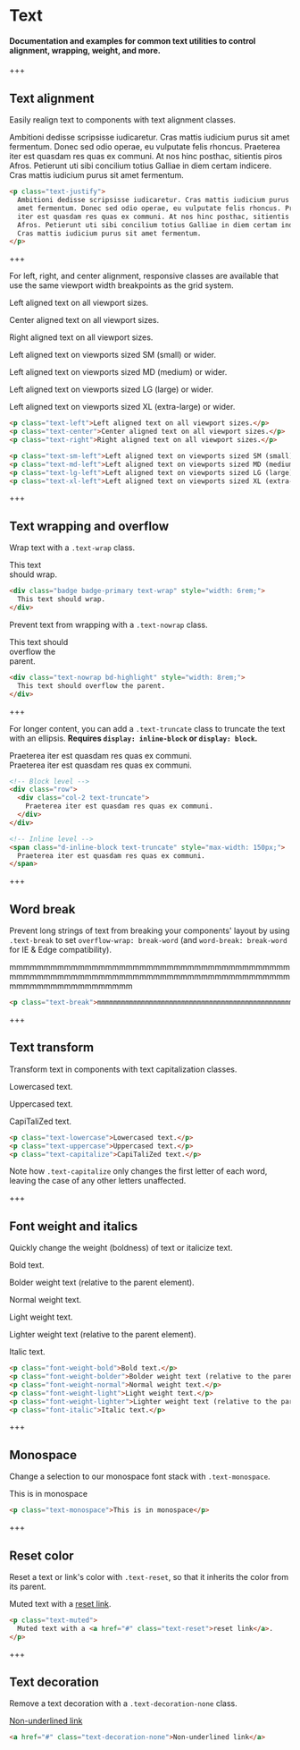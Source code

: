 
# Text

#### Documentation and examples for common text utilities to control alignment, wrapping, weight, and more.

+++

## Text alignment

Easily realign text to components with text alignment classes.

<p class="text-justify">
  Ambitioni dedisse scripsisse iudicaretur. Cras mattis iudicium purus sit
  amet fermentum. Donec sed odio operae, eu vulputate felis rhoncus. Praeterea
  iter est quasdam res quas ex communi. At nos hinc posthac, sitientis piros
  Afros. Petierunt uti sibi concilium totius Galliae in diem certam indicere.
  Cras mattis iudicium purus sit amet fermentum.
</p>

```html
<p class="text-justify">
  Ambitioni dedisse scripsisse iudicaretur. Cras mattis iudicium purus sit
  amet fermentum. Donec sed odio operae, eu vulputate felis rhoncus. Praeterea
  iter est quasdam res quas ex communi. At nos hinc posthac, sitientis piros
  Afros. Petierunt uti sibi concilium totius Galliae in diem certam indicere.
  Cras mattis iudicium purus sit amet fermentum.
</p>
```

+++

For left, right, and center alignment, responsive classes are available that use the same viewport width breakpoints as the grid system.

<p class="text-left">Left aligned text on all viewport sizes.</p>
<p class="text-center">Center aligned text on all viewport sizes.</p>
<p class="text-right">Right aligned text on all viewport sizes.</p>

<p class="text-sm-left">Left aligned text on viewports sized SM (small) or wider.</p>
<p class="text-md-left">Left aligned text on viewports sized MD (medium) or wider.</p>
<p class="text-lg-left">Left aligned text on viewports sized LG (large) or wider.</p>
<p class="text-xl-left">Left aligned text on viewports sized XL (extra-large) or wider.</p>

```html
<p class="text-left">Left aligned text on all viewport sizes.</p>
<p class="text-center">Center aligned text on all viewport sizes.</p>
<p class="text-right">Right aligned text on all viewport sizes.</p>

<p class="text-sm-left">Left aligned text on viewports sized SM (small) or wider.</p>
<p class="text-md-left">Left aligned text on viewports sized MD (medium) or wider.</p>
<p class="text-lg-left">Left aligned text on viewports sized LG (large) or wider.</p>
<p class="text-xl-left">Left aligned text on viewports sized XL (extra-large) or wider.</p>
```

+++

## Text wrapping and overflow

Wrap text with a `.text-wrap` class.

<div class="badge badge-primary text-wrap" style="width: 6rem;">
  This text should wrap.
</div>

```html
<div class="badge badge-primary text-wrap" style="width: 6rem;">
  This text should wrap.
</div>
```

Prevent text from wrapping with a `.text-nowrap` class.

<div class="text-nowrap bd-highlight" style="width: 8rem;">
  This text should overflow the parent.
</div>

```html
<div class="text-nowrap bd-highlight" style="width: 8rem;">
  This text should overflow the parent.
</div>
```

+++

For longer content, you can add a `.text-truncate` class to truncate the text with an ellipsis. **Requires `display: inline-block` or `display: block`.**

<div class="row">
  <div class="col-2 text-truncate">
    Praeterea iter est quasdam res quas ex communi.
  </div>
</div>

<span class="d-inline-block text-truncate" style="max-width: 150px;">
  Praeterea iter est quasdam res quas ex communi.
</span>

```html
<!-- Block level -->
<div class="row">
  <div class="col-2 text-truncate">
    Praeterea iter est quasdam res quas ex communi.
  </div>
</div>

<!-- Inline level -->
<span class="d-inline-block text-truncate" style="max-width: 150px;">
  Praeterea iter est quasdam res quas ex communi.
</span>
```

+++

## Word break

Prevent long strings of text from breaking your components' layout by using `.text-break` to set `overflow-wrap: break-word` (and `word-break: break-word` for IE & Edge compatibility).

<p class="text-break">mmmmmmmmmmmmmmmmmmmmmmmmmmmmmmmmmmmmmmmmmmmmmmmmmmmmmmmmmmmmmmmmmmmmmmmmmmmmmmmmmmmmmmmmmmmmmmmmmmmm</p>

```html
<p class="text-break">mmmmmmmmmmmmmmmmmmmmmmmmmmmmmmmmmmmmmmmmmmmmmmmmmmmmmmmmmmmmmmmmmmmmmmmmmmmmmmmmmmmmmmmmmmmmmmmmmmmm</p>
```

+++

## Text transform

Transform text in components with text capitalization classes.

<p class="text-lowercase">Lowercased text.</p>
<p class="text-uppercase">Uppercased text.</p>
<p class="text-capitalize">CapiTaliZed text.</p>

```html
<p class="text-lowercase">Lowercased text.</p>
<p class="text-uppercase">Uppercased text.</p>
<p class="text-capitalize">CapiTaliZed text.</p>
```

Note how `.text-capitalize` only changes the first letter of each word, leaving the case of any other letters unaffected.

+++

## Font weight and italics

Quickly change the weight (boldness) of text or italicize text.

<p class="font-weight-bold">Bold text.</p>
<p class="font-weight-bolder">Bolder weight text (relative to the parent element).</p>
<p class="font-weight-normal">Normal weight text.</p>
<p class="font-weight-light">Light weight text.</p>
<p class="font-weight-lighter">Lighter weight text (relative to the parent element).</p>
<p class="font-italic">Italic text.</p>

```html
<p class="font-weight-bold">Bold text.</p>
<p class="font-weight-bolder">Bolder weight text (relative to the parent element).</p>
<p class="font-weight-normal">Normal weight text.</p>
<p class="font-weight-light">Light weight text.</p>
<p class="font-weight-lighter">Lighter weight text (relative to the parent element).</p>
<p class="font-italic">Italic text.</p>
```

+++

## Monospace

Change a selection to our monospace font stack with `.text-monospace`.

<p class="text-monospace">This is in monospace</p>

```html
<p class="text-monospace">This is in monospace</p>
```

+++

## Reset color

Reset a text or link's color with `.text-reset`, so that it inherits the color from its parent.

<p class="text-muted">
  Muted text with a <a href="#" class="text-reset">reset link</a>.
</p>

```html
<p class="text-muted">
  Muted text with a <a href="#" class="text-reset">reset link</a>.
</p>
```

+++

## Text decoration

Remove a text decoration with a `.text-decoration-none` class.

<a href="#" class="text-decoration-none">Non-underlined link</a>

```html
<a href="#" class="text-decoration-none">Non-underlined link</a>
```
